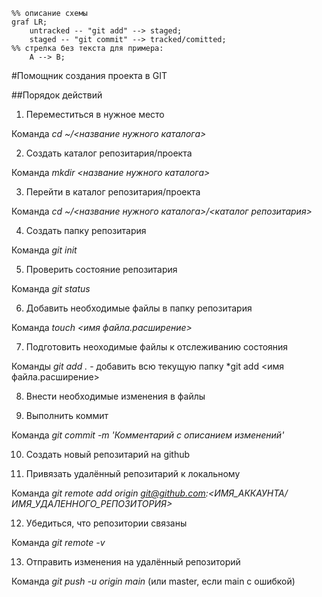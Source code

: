 
```mermaid
%% описание схемы
graf LR;
	untracked -- "git add" --> staged;
	staged -- "git commit" --> tracked/comitted;
%% стрелка без текста для примера:
	A --> B;
```

#Помощник создания проекта в GIT

##Порядок действий

1. Переместиться в нужное место

Команда 
*cd ~/<название нужного каталога>*

2. Создать каталог репозитария/проекта

Команда
*mkdir <название нужного каталога>*

3. Перейти в каталог репозитария/проекта

Команда 
*cd ~/<название нужного каталога>/<каталог репозитария>*

4. Создать папку репозитария

Команда
*git init*

5. Проверить состояние репозитария

Команда
*git status*

6. Добавить необходимые файлы в папку репозитария

Команда
*touch <имя файла.расширение>*

7. Подготовить неоходимые файлы к отслеживанию состояния

Команды
*git add .* - добавить всю текущую папку
*git add <имя файла.расширение>

8. Внести необходимые изменения в файлы

9. Выполнить коммит

Команда
*git commit -m 'Комментарий с описанием изменений'*

10. Создать новый репозитарий на github

11. Привязать удалённый репозитарий к локальному

Команда
*git remote add origin git@github.com:<ИМЯ_АККАУНТА/ИМЯ_УДАЛЕННОГО_РЕПОЗИТОРИЯ>*

12. Убедиться, что репозитории связаны

Команда
*git remote -v*

13. Отправить изменения на удалённый репозиторий

Команда
*git push -u origin main* (или master, если main с ошибкой)